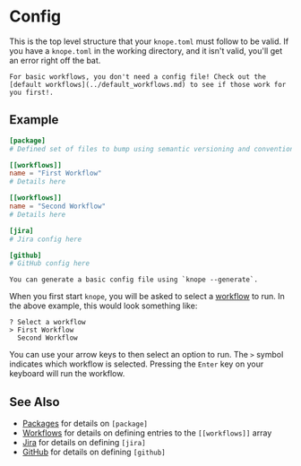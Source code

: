 # Config

This is the top level structure that your `knope.toml` must follow to be valid. If you have a `knope.toml` in the working directory, and it isn't valid, you'll get an error right off the bat.

```admonish note
For basic workflows, you don't need a config file! Check out the [default workflows](../default_workflows.md) to see if those work for you first!.
```

## Example

```toml
[package]
# Defined set of files to bump using semantic versioning and conventional commits.

[[workflows]]
name = "First Workflow"
# Details here

[[workflows]]
name = "Second Workflow"
# Details here

[jira]
# Jira config here

[github]
# GitHub config here
```

```admonish info
You can generate a basic config file using `knope --generate`.
```

When you first start `knope`, you will be asked to select a [workflow] to run. In the above example, this would look something like:

```
? Select a workflow
> First Workflow
  Second Workflow
```

You can use your arrow keys to then select an option to run. The `>` symbol indicates which workflow is selected. Pressing the `Enter` key on your keyboard will run the workflow.

## See Also

- [Packages](packages.md) for details on `[package]`
- [Workflows][workflow] for details on defining entries to the `[[workflows]]` array
- [Jira](./jira.md) for details on defining `[jira]`
- [GitHub](./github.md) for details on defining `[github]`

[workflow]: ./workflow.md
